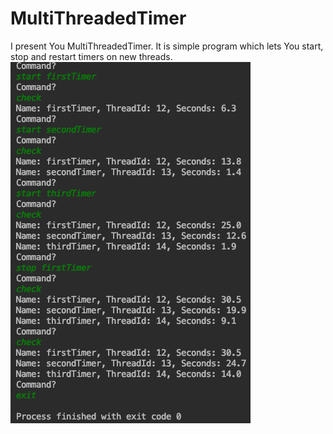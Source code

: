 # MultiThreadedTimer

I present You MultiThreadedTimer. It is simple program which lets You start, stop and restart timers on new threads. 
![Screenshot](timers.png)







